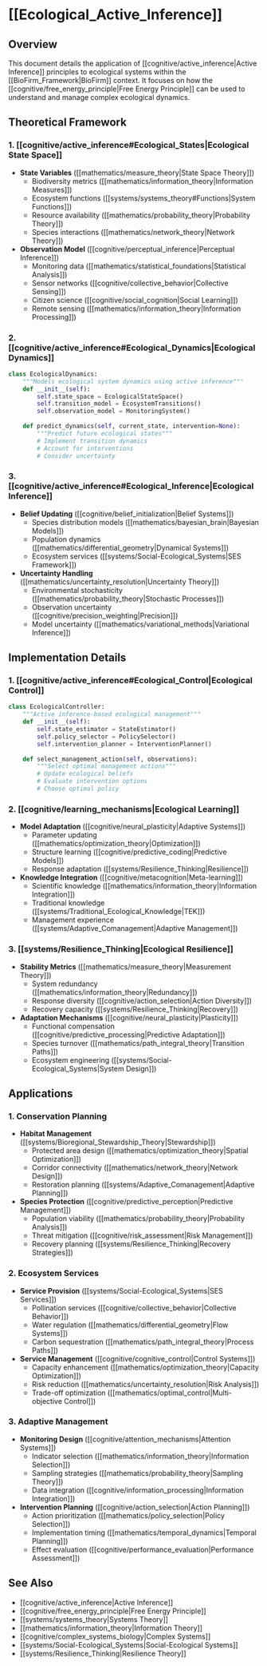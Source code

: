 # [[Ecological_Active_Inference]]

## Overview

This document details the application of [[cognitive/active_inference|Active Inference]] principles to ecological systems within the [[BioFirm_Framework|BioFirm]] context. It focuses on how the [[cognitive/free_energy_principle|Free Energy Principle]] can be used to understand and manage complex ecological dynamics.

## Theoretical Framework

### 1. [[cognitive/active_inference#Ecological_States|Ecological State Space]]
- **State Variables** ([[mathematics/measure_theory|State Space Theory]])
  - Biodiversity metrics ([[mathematics/information_theory|Information Measures]])
  - Ecosystem functions ([[systems/systems_theory#Functions|System Functions]])
  - Resource availability ([[mathematics/probability_theory|Probability Theory]])
  - Species interactions ([[mathematics/network_theory|Network Theory]])
- **Observation Model** ([[cognitive/perceptual_inference|Perceptual Inference]])
  - Monitoring data ([[mathematics/statistical_foundations|Statistical Analysis]])
  - Sensor networks ([[cognitive/collective_behavior|Collective Sensing]])
  - Citizen science ([[cognitive/social_cognition|Social Learning]])
  - Remote sensing ([[mathematics/information_theory|Information Processing]])

### 2. [[cognitive/active_inference#Ecological_Dynamics|Ecological Dynamics]]
```python
class EcologicalDynamics:
    """Models ecological system dynamics using active inference"""
    def __init__(self):
        self.state_space = EcologicalStateSpace()
        self.transition_model = EcosystemTransitions()
        self.observation_model = MonitoringSystem()
        
    def predict_dynamics(self, current_state, intervention=None):
        """Predict future ecological states"""
        # Implement transition dynamics
        # Account for interventions
        # Consider uncertainty
```

### 3. [[cognitive/active_inference#Ecological_Inference|Ecological Inference]]
- **Belief Updating** ([[cognitive/belief_initialization|Belief Systems]])
  - Species distribution models ([[mathematics/bayesian_brain|Bayesian Models]])
  - Population dynamics ([[mathematics/differential_geometry|Dynamical Systems]])
  - Ecosystem services ([[systems/Social-Ecological_Systems|SES Framework]])
- **Uncertainty Handling** ([[mathematics/uncertainty_resolution|Uncertainty Theory]])
  - Environmental stochasticity ([[mathematics/probability_theory|Stochastic Processes]])
  - Observation uncertainty ([[cognitive/precision_weighting|Precision]])
  - Model uncertainty ([[mathematics/variational_methods|Variational Inference]])

## Implementation Details

### 1. [[cognitive/active_inference#Ecological_Control|Ecological Control]]
```python
class EcologicalController:
    """Active inference-based ecological management"""
    def __init__(self):
        self.state_estimator = StateEstimator()
        self.policy_selector = PolicySelector()
        self.intervention_planner = InterventionPlanner()
        
    def select_management_action(self, observations):
        """Select optimal management actions"""
        # Update ecological beliefs
        # Evaluate intervention options
        # Choose optimal policy
```

### 2. [[cognitive/learning_mechanisms|Ecological Learning]]
- **Model Adaptation** ([[cognitive/neural_plasticity|Adaptive Systems]])
  - Parameter updating ([[mathematics/optimization_theory|Optimization]])
  - Structure learning ([[cognitive/predictive_coding|Predictive Models]])
  - Response adaptation ([[systems/Resilience_Thinking|Resilience]])
- **Knowledge Integration** ([[cognitive/metacognition|Meta-learning]])
  - Scientific knowledge ([[mathematics/information_theory|Information Integration]])
  - Traditional knowledge ([[systems/Traditional_Ecological_Knowledge|TEK]])
  - Management experience ([[systems/Adaptive_Comanagement|Adaptive Management]])

### 3. [[systems/Resilience_Thinking|Ecological Resilience]]
- **Stability Metrics** ([[mathematics/measure_theory|Measurement Theory]])
  - System redundancy ([[mathematics/information_theory|Redundancy]])
  - Response diversity ([[cognitive/action_selection|Action Diversity]])
  - Recovery capacity ([[systems/Resilience_Thinking|Recovery]])
- **Adaptation Mechanisms** ([[cognitive/neural_plasticity|Plasticity]])
  - Functional compensation ([[cognitive/predictive_processing|Predictive Adaptation]])
  - Species turnover ([[mathematics/path_integral_theory|Transition Paths]])
  - Ecosystem engineering ([[systems/Social-Ecological_Systems|System Design]])

## Applications

### 1. Conservation Planning
- **Habitat Management** ([[systems/Bioregional_Stewardship_Theory|Stewardship]])
  - Protected area design ([[mathematics/optimization_theory|Spatial Optimization]])
  - Corridor connectivity ([[mathematics/network_theory|Network Design]])
  - Restoration planning ([[systems/Adaptive_Comanagement|Adaptive Planning]])
- **Species Protection** ([[cognitive/predictive_perception|Predictive Management]])
  - Population viability ([[mathematics/probability_theory|Probability Analysis]])
  - Threat mitigation ([[cognitive/risk_assessment|Risk Management]])
  - Recovery planning ([[systems/Resilience_Thinking|Recovery Strategies]])

### 2. Ecosystem Services
- **Service Provision** ([[systems/Social-Ecological_Systems|SES Services]])
  - Pollination services ([[cognitive/collective_behavior|Collective Behavior]])
  - Water regulation ([[mathematics/differential_geometry|Flow Systems]])
  - Carbon sequestration ([[mathematics/path_integral_theory|Process Paths]])
- **Service Management** ([[cognitive/cognitive_control|Control Systems]])
  - Capacity enhancement ([[mathematics/optimization_theory|Capacity Optimization]])
  - Risk reduction ([[mathematics/uncertainty_resolution|Risk Analysis]])
  - Trade-off optimization ([[mathematics/optimal_control|Multi-objective Control]])

### 3. Adaptive Management
- **Monitoring Design** ([[cognitive/attention_mechanisms|Attention Systems]])
  - Indicator selection ([[mathematics/information_theory|Information Selection]])
  - Sampling strategies ([[mathematics/probability_theory|Sampling Theory]])
  - Data integration ([[cognitive/information_processing|Information Integration]])
- **Intervention Planning** ([[cognitive/action_selection|Action Planning]])
  - Action prioritization ([[mathematics/policy_selection|Policy Selection]])
  - Implementation timing ([[mathematics/temporal_dynamics|Temporal Planning]])
  - Effect evaluation ([[cognitive/performance_evaluation|Performance Assessment]])

## See Also
- [[cognitive/active_inference|Active Inference]]
- [[cognitive/free_energy_principle|Free Energy Principle]]
- [[systems/systems_theory|Systems Theory]]
- [[mathematics/information_theory|Information Theory]]
- [[cognitive/complex_systems_biology|Complex Systems]]
- [[systems/Social-Ecological_Systems|Social-Ecological Systems]]
- [[systems/Resilience_Thinking|Resilience Theory]] 